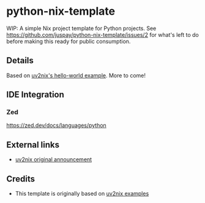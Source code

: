 # python-nix-template

WIP: A simple Nix project template for Python projects. See https://github.com/juspay/python-nix-template/issues/2 for what's left to do before making this ready for public consumption.

## Details

Based on [uv2nix's hello-world example](https://github.com/pyproject-nix/uv2nix/tree/master/templates/hello-world). More to come!


## IDE Integration

### Zed

https://zed.dev/docs/languages/python

## External links

- [uv2nix original announcement](https://discourse.nixos.org/t/uv2nix-build-develop-python-projects-using-uv-with-nix/58563)

## Credits

- This template is originally based on [uv2nix examples](https://github.com/pyproject-nix/uv2nix/tree/master/templates/hello-world)
